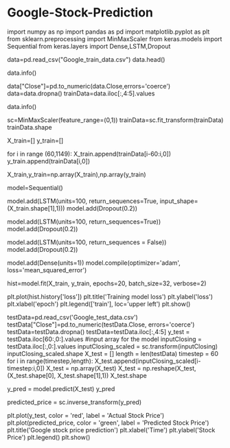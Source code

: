 # Google-Stock-Prediction
import numpy as np
import pandas as pd
import matplotlib.pyplot as plt
from sklearn.preprocessing import MinMaxScaler
from keras.models import Sequential
from keras.layers import Dense,LSTM,Dropout

data=pd.read_csv("Google_train_data.csv")
data.head()

data.info()

data["Close"]=pd.to_numeric(data.Close,errors='coerce')
data=data.dropna()
trainData=data.iloc[:,4:5].values

data.info()

sc=MinMaxScaler(feature_range=(0,1))
trainData=sc.fit_transform(trainData)
trainData.shape

X_train=[]
y_train=[]

for i in range (60,1149):
  X_train.append(trainData[i-60:i,0])
  y_train.append(trainData[i,0])
  
X_train,y_train=np.array(X_train),np.array(y_train)

model=Sequential()

model.add(LSTM(units=100, return_sequences=True, input_shape=(X_train.shape[1],1)))
model.add(Dropout(0.2))

model.add(LSTM(units=100, return_sequences=True))
model.add(Dropout(0.2))

model.add(LSTM(units=100, return_sequences = False))
model.add(Dropout(0.2))

model.add(Dense(units=1))
model.compile(optimizer='adam', loss='mean_squared_error')

hist=model.fit(X_train, y_train, epochs=20, batch_size=32, verbose=2)

plt.plot(hist.history['loss'])
plt.title('Training model loss')
plt.ylabel('loss')
plt.xlabel('epoch')
plt.legend(['train'], loc='upper left')
plt.show()

testData=pd.read_csv('Google_test_data.csv')
testData["Close"]=pd.to_numeric(testData.Close, errors='coerce')
testData=testData.dropna()
testData=testData.iloc[:,4:5]
y_test = testData.iloc[60:,0:].values
#input array for the model
inputClosing = testData.iloc[:,0:].values
inputClosing_scaled = sc.transform(inputClosing)
inputClosing_scaled.shape
X_test = []
length = len(testData)
timestep = 60
for i in range(timestep,length):
  X_test.append(inputClosing_scaled[i-timestep:i,0])
X_test = np.array(X_test)
X_test = np.reshape(X_test,(X_test.shape[0], X_test.shape[1],1))
X_test.shape

y_pred = model.predict(X_test)
y_pred

predicted_price = sc.inverse_transform(y_pred)

plt.plot(y_test, color = 'red', label = 'Actual Stock Price')
plt.plot(predicted_price, color = 'green', label = 'Predicted Stock Price')
plt.title('Google stock price prediction')
plt.xlabel('Time')
plt.ylabel('Stock Price')
plt.legend()
plt.show()
